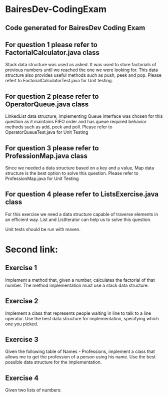 # BairesDev-CodingExam
## Code generated for BairesDev Coding Exam

## For question 1 please refer to FactorialCalculator.java class
Stack data structure was used as asked. 
It was used to store factorials of previous numbers until we reached the one we were looking for. 
This data structure also provides useful methods such as push, peek and pop.
Please refert to FactorialCalculatorTest.java for Unit testing.

## For question 2 please refer to OperatorQueue.java class
LinkedList data structure, implementing Queue interface was chosen for this question as it maintains FIFO order
and has queue required behavior methods such as add, peek and poll.
Please refer to OperatorQueueTest.java for Unit Testing

## For question 3 please refer to ProfessionMap.java class
Since we needed a data structure based on a key and a value, 
Map data structure is the best option to solve this question.
Please refer to ProfessionMap.java for Unit Testing

## For question 4 please refer to ListsExercise.java class
For this exercise we need a data structure capable of traverse elements in an efficient way. List and ListIterator can help us to solve this question.

Unit tests should be run with maven.


# Second link:

## Exercise 1
Implement a method that, given a number, calculates the factorial of that number.
The method implementation must use a stack data structure.

## Exercise 2
Implement a class that represents people waiting in line to talk to a line operator. Use the
best data structure for implementation, specifying which one you picked.

## Exercise 3
Given the following table of Names - Professions, implement a class that allows me to get the profession 
of a person using his name. Use the best possible data structure for the implementation.

## Exercise 4
Given two lists of numbers: 
